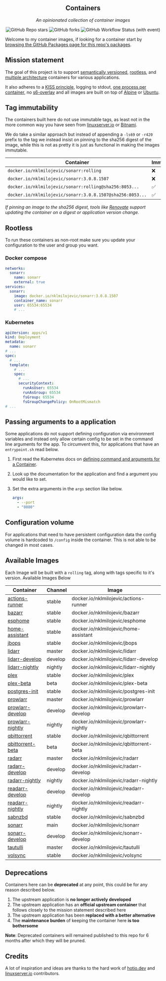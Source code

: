 <!---
NOTE: AUTO-GENERATED FILE
to edit this file, instead edit its template at: ./scripts/templates/README.md.j2
-->
<div align="center">


## Containers

_An opinionated collection of container images_

</div>

<div align="center">

![GitHub Repo stars](https://img.shields.io/github/stars/nklmilojevic/containers?style=for-the-badge)
![GitHub forks](https://img.shields.io/github/forks/nklmilojevic/containers?style=for-the-badge)
![GitHub Workflow Status (with event)](https://img.shields.io/github/actions/workflow/status/nklmilojevic/containers/release-scheduled.yaml?style=for-the-badge&label=Scheduled%20Release)

</div>

Welcome to my container images, if looking for a container start by [browsing the GitHub Packages page for this repo's packages](https://github.com/nklmilojevic?tab=packages&repo_name=containers).

## Mission statement

The goal of this project is to support [semantically versioned](https://semver.org/), [rootless](https://rootlesscontaine.rs/), and [multiple architecture](https://www.docker.com/blog/multi-arch-build-and-images-the-simple-way/) containers for various applications.

It also adheres to a [KISS principle](https://en.wikipedia.org/wiki/KISS_principle), logging to stdout, [one process per container](https://testdriven.io/tips/59de3279-4a2d-4556-9cd0-b444249ed31e/), no [s6-overlay](https://github.com/just-containers/s6-overlay) and all images are built on top of [Alpine](https://hub.docker.com/_/alpine) or [Ubuntu](https://hub.docker.com/_/ubuntu).

## Tag immutability

The containers built here do not use immutable tags, as least not in the more common way you have seen from [linuxserver.io](https://fleet.linuxserver.io/) or [Bitnami](https://bitnami.com/stacks/containers).

We do take a similar approach but instead of appending a `-ls69` or `-r420` prefix to the tag we instead insist on pinning to the sha256 digest of the image, while this is not as pretty it is just as functional in making the images immutable.

| Container                                          | Immutable |
|----------------------------------------------------|-----------|
| `docker.io/nklmilojevic/sonarr:rolling`                   | ❌         |
| `docker.io/nklmilojevic/sonarr:3.0.8.1507`                | ❌         |
| `docker.io/nklmilojevic/sonarr:rolling@sha256:8053...`    | ✅         |
| `docker.io/nklmilojevic/sonarr:3.0.8.1507@sha256:8053...` | ✅         |

_If pinning an image to the sha256 digest, tools like [Renovate](https://github.com/renovatebot/renovate) support updating the container on a digest or application version change._

## Rootless

To run these containers as non-root make sure you update your configuration to the user and group you want.

### Docker compose

```yaml
networks:
  sonarr:
    name: sonarr
    external: true
services:
  sonarr:
    image: docker.io/nklmilojevic/sonarr:3.0.8.1507
    container_name: sonarr
    user: 65534:65534
    # ...
```

### Kubernetes

```yaml
apiVersion: apps/v1
kind: Deployment
metadata:
  name: sonarr
# ...
spec:
  # ...
  template:
    # ...
    spec:
      # ...
      securityContext:
        runAsUser: 65534
        runAsGroup: 65534
        fsGroup: 65534
        fsGroupChangePolicy: OnRootMismatch
# ...
```

## Passing arguments to a application

Some applications do not support defining configuration via environment variables and instead only allow certain config to be set in the command line arguments for the app. To circumvent this, for applications that have an `entrypoint.sh` read below.

1. First read the Kubernetes docs on [defining command and arguments for a Container](https://kubernetes.io/docs/tasks/inject-data-application/define-command-argument-container/).
2. Look up the documentation for the application and find a argument you would like to set.
3. Set the extra arguments in the `args` section like below.

    ```yaml
    args:
      - --port
      - "8080"
    ```

## Configuration volume

For applications that need to have persistent configuration data the config volume is hardcoded to `/config` inside the container. This is not able to be changed in most cases.

## Available Images

Each Image will be built with a `rolling` tag, along with tags specific to it's version. Available Images Below

Container | Channel | Image
--- | --- | ---
[actions-runner](https://github.com/nklmilojevic/containers/pkgs/container/actions-runner) | stable | docker.io/nklmilojevic/actions-runner
[bazarr](https://github.com/nklmilojevic/containers/pkgs/container/bazarr) | stable | docker.io/nklmilojevic/bazarr
[esphome](https://github.com/nklmilojevic/containers/pkgs/container/esphome) | stable | docker.io/nklmilojevic/esphome
[home-assistant](https://github.com/nklmilojevic/containers/pkgs/container/home-assistant) | stable | docker.io/nklmilojevic/home-assistant
[jbops](https://github.com/nklmilojevic/containers/pkgs/container/jbops) | stable | docker.io/nklmilojevic/jbops
[lidarr](https://github.com/nklmilojevic/containers/pkgs/container/lidarr) | master | docker.io/nklmilojevic/lidarr
[lidarr-develop](https://github.com/nklmilojevic/containers/pkgs/container/lidarr-develop) | develop | docker.io/nklmilojevic/lidarr-develop
[lidarr-nightly](https://github.com/nklmilojevic/containers/pkgs/container/lidarr-nightly) | nightly | docker.io/nklmilojevic/lidarr-nightly
[plex](https://github.com/nklmilojevic/containers/pkgs/container/plex) | stable | docker.io/nklmilojevic/plex
[plex-beta](https://github.com/nklmilojevic/containers/pkgs/container/plex-beta) | beta | docker.io/nklmilojevic/plex-beta
[postgres-init](https://github.com/nklmilojevic/containers/pkgs/container/postgres-init) | stable | docker.io/nklmilojevic/postgres-init
[prowlarr](https://github.com/nklmilojevic/containers/pkgs/container/prowlarr) | master | docker.io/nklmilojevic/prowlarr
[prowlarr-develop](https://github.com/nklmilojevic/containers/pkgs/container/prowlarr-develop) | develop | docker.io/nklmilojevic/prowlarr-develop
[prowlarr-nightly](https://github.com/nklmilojevic/containers/pkgs/container/prowlarr-nightly) | nightly | docker.io/nklmilojevic/prowlarr-nightly
[qbittorrent](https://github.com/nklmilojevic/containers/pkgs/container/qbittorrent) | stable | docker.io/nklmilojevic/qbittorrent
[qbittorrent-beta](https://github.com/nklmilojevic/containers/pkgs/container/qbittorrent-beta) | beta | docker.io/nklmilojevic/qbittorrent-beta
[radarr](https://github.com/nklmilojevic/containers/pkgs/container/radarr) | master | docker.io/nklmilojevic/radarr
[radarr-develop](https://github.com/nklmilojevic/containers/pkgs/container/radarr-develop) | develop | docker.io/nklmilojevic/radarr-develop
[radarr-nightly](https://github.com/nklmilojevic/containers/pkgs/container/radarr-nightly) | nightly | docker.io/nklmilojevic/radarr-nightly
[readarr-develop](https://github.com/nklmilojevic/containers/pkgs/container/readarr-develop) | develop | docker.io/nklmilojevic/readarr-develop
[readarr-nightly](https://github.com/nklmilojevic/containers/pkgs/container/readarr-nightly) | nightly | docker.io/nklmilojevic/readarr-nightly
[sabnzbd](https://github.com/nklmilojevic/containers/pkgs/container/sabnzbd) | stable | docker.io/nklmilojevic/sabnzbd
[sonarr](https://github.com/nklmilojevic/containers/pkgs/container/sonarr) | main | docker.io/nklmilojevic/sonarr
[sonarr-develop](https://github.com/nklmilojevic/containers/pkgs/container/sonarr-develop) | develop | docker.io/nklmilojevic/sonarr-develop
[tautulli](https://github.com/nklmilojevic/containers/pkgs/container/tautulli) | master | docker.io/nklmilojevic/tautulli
[volsync](https://github.com/nklmilojevic/containers/pkgs/container/volsync) | stable | docker.io/nklmilojevic/volsync


## Deprecations

Containers here can be **deprecated** at any point, this could be for any reason described below.

1. The upstream application is **no longer actively developed**
2. The upstream application has an **official upstream container** that follows closely to the mission statement described here
3. The upstream application has been **replaced with a better alternative**
4. The **maintenance burden** of keeping the container here **is too bothersome**

**Note**: Deprecated containers will remained published to this repo for 6 months after which they will be pruned.

## Credits

A lot of inspiration and ideas are thanks to the hard work of [hotio.dev](https://hotio.dev/) and [linuxserver.io](https://www.linuxserver.io/) contributors.